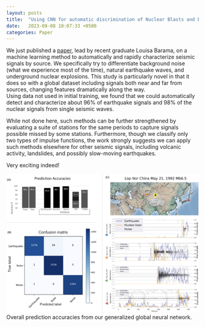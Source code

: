 ```yaml
---
layout: posts
title:  "Using CNN for automatic discrimination of Nuclear Blasts and Earthquakes"
date:   2023-09-08 10:07:33 +0500
categories: Paper
---
```


We just published a [paper], lead by recent graduate Louisa Barama, on a machine learning method to automatically and rapidly characterize seismic signals by source.  We specifically try to differentiate background noise (what we experience most of the time), natural earthquake waves, and underground nuclear explosions. This study is particularly novel in that it does so with a global dataset including signals both near and far from sources, changing features dramatically along the way.   
Using data not used in initial training, we found that we could automatically detect and characterize about 96% of earthquake signals and 98% of the nuclear signals from single seismic waves.  

While not done here, such methods can be further strengthened by evaluating a suite of stations for the same periods to capture signals possible missed by some stations.  Furthermore, though we classify only two types of impulse functions, the work strongly suggests we can apply such methods elsewhere for other seismic signals, including volcanic activity, landslides, and possibly slow-moving earthquakes.  

Very exciting indeed!

![Prediction capabilities](/assets/images/figures/NukeDiscrimination_2023_GRL.png)
Overall prediction accuracies from our generalized global neural network.

[Paper]: https://doi.org/10.1029/2022GL101528 
